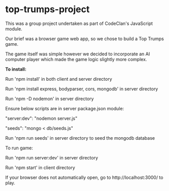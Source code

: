 # top-trumps-project



This was a group project undertaken as part of CodeClan's JavaScript module.

Our brief was a browser game web app, so we chose to build a Top Trumps game. 

The game itself was simple however we decided to incorporate an AI computer player which made the game logic slightly more complex. 



<b>To install: </b>

Run 'npm install' in both client and server directory

Run 'npm install express, bodyparser, cors, mongodb' in server directory

Run 'npm -D nodemon' in server directory



Ensure below scripts are in server package.json module:

"server:dev": "nodemon server.js"

"seeds": "mongo < db/seeds.js"


Run 'npm run seeds' in server directory to seed the mongodb database



To run game: 

Run 'npm run server:dev' in server directory 

Run 'npm start' in client directory



If your browser does not automatically open, go to http://localhost:3000/ to play.
